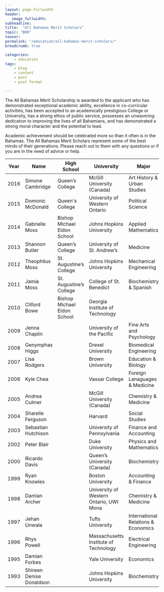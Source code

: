 ```yaml
---
layout: page-fullwidth
header:
   image_fullwidth:
subheadline:
title:  "All Bahamas Merit Scholars"
topic: "BKR"
teaser: 
permalink: "/education/all-bahamas-merit-scholars/"
breadcrumb: true

categories:
    - education
tags:
    - blog
    - content
    - post
    - post format

---
```

>
The All Bahamas Merit Scholarship is awarded to the applicant who has demonstrated exceptional academic ability, excellence in co-curricular activities, has been accepted to an academically prestigious College or University, has a strong ethos of public service, possesses an unwavering dedication to improving the lives of all Bahamians, and has demonstrated a strong moral character and the potential to lead.

Academic achievement should be celebrated more so than it often is in the Bahamas. The All Bahamas Merit Scholars represent some of the best minds of their generations. Please reach out to them with any questions or if you are in the need of advice or help. 

| Year | Name                     | High School                 | University                              | Major                               | 
|------|--------------------------|-----------------------------|-----------------------------------------|-------------------------------------| 
| 2016 | Simone Cambridge         | Queen’s College             | McGill University (Canada)              | Art History & Urban Studies         | 
| 2015 | Domonic McDonald         | Queen's College             | University of Western Ontario           | Political Science                   | 
| 2014 | Gabrielle Moss           | Bishop Michael Eldon School | Johns Hopkins University                | Applied Mathematics                 | 
| 2013 | Shannon Butler           | Queen’s College             | University of St. Andrew’s              | Medicine                            | 
| 2012 | Theophilus Moss          | St. Augustine’s College     | Johns Hopkins University                | Mechanical Engineering              | 
| 2011 | Jamia Moss               | St. Augustine’s College     | College of St. Benedict                 | Biochemistry & Spanish              | 
| 2010 | Cliford Bowe             | Bishop Michael Eldon School | Georgia Institute of Technology         |                                     | 
| 2009 | Jenna Chaplin            |                             | University of the Pacific               | Fine Arts and Psychology            | 
| 2008 | Genymphas Higgs          |                             | Drexel University                       | Biomedical Engineering              | 
| 2007 | Lisa Rodgers             |                             | Brown University                        | Education & Biology                 | 
| 2006 | Kyle Chea                |                             | Vassar College                          | Foreign Lanaguages & Medicine       | 
| 2005 | Andrea Culmer            |                             | McGill University (Canada)              | Chemistry & Medicine                | 
| 2004 | Sharelle Ferguson        |                             | Harvard                                 | Social Studies                      | 
| 2003 | Sebastian Hutchison      |                             | University of Pennsylvania              | Finance and Accounting              | 
| 2002 | Peter Blair              |                             | Duke University                         | Physics and Mathematics             | 
| 2000 | Ricardo Davis            |                             | Queen’s University (Canada)             | Biochemistry                        | 
| 1999 | Ryan Knowles             |                             | Boston University                       | Accounting & Finance                | 
| 1998 | Damian Archer            |                             | University of Western Ontario, UWI Mona | Chemistry & Medicine                | 
| 1997 | Jehan Unwala             |                             | Tufts University                        | International Relations & Economics | 
| 1996 | Rhys Powell              |                             | Massachusetts Institute of Technology   | Electrical Engineering              | 
| 1995 | Damian Forbes            |                             | Yale University                         | Economics                           | 
| 1993 | Shireen Denise Donaldson |                             | Johns Hopkins University                | Biochemistry                        | 
